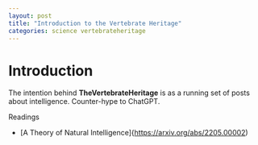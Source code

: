 ```yaml
---
layout: post
title: "Introduction to the Vertebrate Heritage"
categories: science vertebrateheritage
---
```


# Introduction

The intention behind **TheVertebrateHeritage** is as a running set of posts about intelligence. Counter-hype to ChatGPT.

Readings
- [A Theory of Natural Intelligence]{https://arxiv.org/abs/2205.00002)
